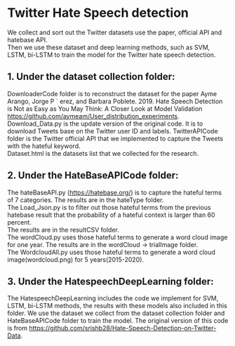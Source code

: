 # Twitter Hate Speech detection

We collect and sort out the Twitter datasets use the paper, official API and hatebase API.  
Then we use these dataset and deep learning methods, such as SVM, LSTM, bi-LSTM to train the model for the Twitter hate speech detection.

## 1. Under the dataset collection folder:

DownloaderCode folder is to reconstruct the dataset for the paper Ayme Arango, Jorge P ´ erez, and Barbara Poblete. 2019. Hate Speech
Detection is Not as Easy as You May Think: A Closer Look at Model Validation https://github.com/aymeam/User_distribution_experiments.  
Download_Data.py is the update version of the original code. It is to download Tweets base on the Twitter user ID and labels.
TwitterAPICode folder is the Twitter official API that we implemented to capture the Tweets with the hateful keyword.  
Dataset.html is the datasets list that we collected for the research.

## 2. Under the HateBaseAPICode folder:

The hateBaseAPI.py (https://hatebase.org/) is to capture the hateful terms of 7 categories. The results are in the hateType folder.  
The Load_Json.py is to filter out those hateful terms from the previous hatebase result that the probability of a hateful context is larger than 60 percent.  
The results are in the resultCSV folder.  
The wordCloud.py uses those hateful terms to generate a word cloud image for one year. The results are in the wordCloud -> trialImage folder.  
The WordcloudAll.py uses those hateful terms to generate a word cloud image(wordcloud.png) for 5 years(2015-2020).

## 3. Under the HatespeechDeepLearning folder:

The HatespeechDeepLearning includes the code we implement for SVM, LSTM, bi-LSTM methods, the results with these models also included in this folder.
We use the dataset we collect from the dataset collection folder and HateBaseAPICode folder to train the model.
The original version of this code is from https://github.com/srishb28/Hate-Speech-Detection-on-Twitter-Data.

